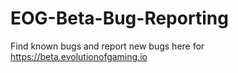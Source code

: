 # EOG-Beta-Bug-Reporting
Find known bugs and report new bugs here for https://beta.evolutionofgaming.io

